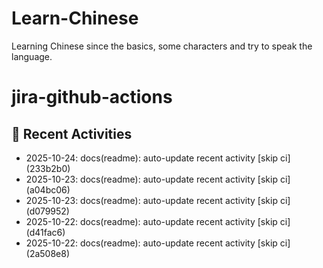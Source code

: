 # Learn-Chinese
Learning Chinese since the basics, some characters and try to speak the language.

# jira-github-actions
## 📌 Recent Activities
<!--START_SECTION:activity-->
- 2025-10-24: docs(readme): auto-update recent activity [skip ci] (233b2b0)
- 2025-10-23: docs(readme): auto-update recent activity [skip ci] (a04bc06)
- 2025-10-23: docs(readme): auto-update recent activity [skip ci] (d079952)
- 2025-10-22: docs(readme): auto-update recent activity [skip ci] (d41fac6)
- 2025-10-22: docs(readme): auto-update recent activity [skip ci] (2a508e8)
<!--END_SECTION:activity-->
